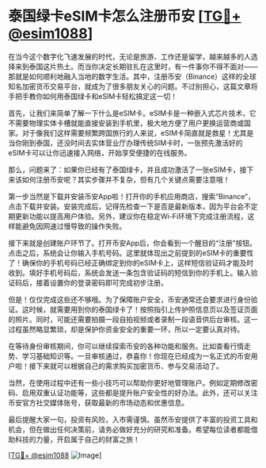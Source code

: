 # 泰国绿卡eSIM卡怎么注册币安 [[TG💪+ @esim1088](https://t.me/s/esim1088)]

在当今这个数字化飞速发展的时代，无论是旅游、工作还是留学，越来越多的人选择来到泰国这片热土。而当你决定长期驻扎在这里时，有一件事你不得不面对——那就是如何顺利地融入当地的数字生活。其中，注册币安（Binance）这样的全球知名加密货币交易平台，就成为了很多朋友关心的问题。不过别担心，这篇文章将手把手教你如何用泰国绿卡和eSIM卡轻松搞定这一切！

首先，让我们来简单了解一下什么是eSIM卡。eSIM卡是一种嵌入式芯片技术，它不需要物理实体卡槽就能直接安装到手机里，极大地方便了用户更换运营商或国家。对于像我们这样需要频繁跨国旅行的人来说，eSIM卡简直就是救星！尤其是当你刚到泰国，还没时间去实体营业厅办理传统SIM卡时，一张预先激活好的eSIM卡可以让你迅速接入网络，开始享受便捷的在线服务。

那么，问题来了：如果你已经有了泰国绿卡，并且成功激活了一张eSIM卡，接下来该如何注册币安呢？其实步骤并不复杂，但有几个关键点需要注意哦！

第一步当然是下载并安装币安App啦！打开你的手机应用商店，搜索“Binance”，点击下载并安装。安装完成后，记得先检查一下是否是最新版本，因为平台会不定期更新功能以提高用户体验。另外，建议你在稳定Wi-Fi环境下完成注册流程，这样能避免因网速过慢导致的操作失败。

接下来就是创建账户环节了。打开币安App后，你会看到一个醒目的“注册”按钮。点击之后，系统会让你输入手机号码。这里就体现出之前提到的eSIM卡的重要性了！确保你的手机号码已经正确绑定到你的eSIM卡上，这样短信验证码才能及时收到。填好手机号码后，系统会发送一条包含验证码的短信到你的手机上。输入验证码后，接着设置你的登录密码即可完成初步注册。

但是！仅仅完成这些还不够哦。为了保障账户安全，币安通常还会要求进行身份验证。这时候，就需要用到你的泰国绿卡了！按照指引上传护照信息页以及签证页面的照片。同时，可能还需要拍摄一段自拍视频或者录制一段语音供后台审核。这一过程虽然略显繁琐，却是保护你资金安全的重要一环，所以一定要认真对待。

在等待身份审核期间，你可以继续探索币安的各种功能和服务。比如查看行情走势、学习基础知识等。一旦审核通过，恭喜你！你现在已经成为一名正式的币安用户啦！接下来就可以根据自己的需求购买加密货币、参与交易活动了。

当然，在使用过程中还有一些小技巧可以帮助你更好地管理账户。例如定期修改密码、启用双重认证功能等，这些都是提升账户安全性的好办法。此外，还可以关注币安官方社交媒体账号，获取最新的市场动态和优惠信息。

最后提醒大家一句，投资有风险，入市需谨慎。虽然币安提供了丰富的投资工具和机会，但在做出任何决策前，请务必做好充分的研究和准备。希望每位读者都能借助科技的力量，开启属于自己的财富之旅！

[[TG💪+ @esim1088](https://t.me/s/esim1088) ![Image](https://i.postimg.cc/4NQfJmqS/Snipaste-2025-05-13-00-14-12.png)]
